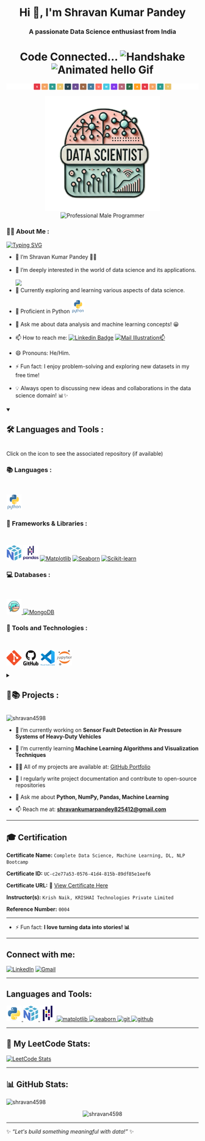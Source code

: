 <h1 align="center">Hi 👋, I'm Shravan Kumar Pandey</h1>
<h3 align="center">A passionate Data Science enthusiast from India</h3>

<h1 align="center"> Code Connected... <img src="https://raw.githubusercontent.com/Tarikul-Islam-Anik/Animated-Fluent-Emojis/master/Emojis/Hand%20gestures/Handshake.png" alt="Handshake" width="35" height="35" /><img src="https://github.com/Anmol-Baranwal/Cool-GIFs-For-GitHub/assets/74038190/9be4d344-6782-461a-b5a6-32a07bf7b34e" width="65" alt="Animated hello Gif"></h1>

<p align="center">
  <a href = "https://madhurimarawat.github.io/NameBlock-Designer/"><img src = "https://github.com/Shravan4598/Shravan4598/blob/main/SHRAVAN%20KUMAR%20PANDEY_NameBlock.png" title = "NameBlock" alt = "NameBlock"></a>
</p>

<p align="center">
    <a href="https://raw.githubusercontent.com/madhurimarawat/Badger-Icons/main/assets/job_roles/data_scientist/concept-icon-3-transparent.png" target="_blank">
        <img src="https://raw.githubusercontent.com/madhurimarawat/Badger-Icons/main/assets/job_roles/data_scientist/concept-icon-3-transparent.png" title="Transparent Icon for Data Scientist (Badger-Icons)" alt="concept-icon-3-transparent.png" width="300" height="300">
    </a>
  <img src="https://raw.githubusercontent.com/saadeghi/saadeghi/main/dino.gif" height="250" width="250" title="Professional Male Programmer" alt="Professional Male Programmer">

</p>



### 👨‍💻 About Me :

[![Typing SVG](https://readme-typing-svg.herokuapp.com?color=%2336BCF7&lines=Data+Science+Enthusiast+🇮🇳)](https://git.io/typing-svg)

- 👋 I’m Shravan Kumar Pandey :student:<br><br>
- 👀 I’m deeply interested in the world of data science and its applications.<br><br>
<img src="https://cdn.dribbble.com/users/107759/screenshots/2835499/data_love.gif" height = 100><br>
- 🌱 Currently exploring and learning various aspects of data science.<br><br>
- 🐍 Proficient in Python <img src="https://github.com/devicons/devicon/blob/master/icons/python/python-original-wordmark.svg" title="Python" alt="python language" width="35" height="35"><br><br>
- 💬 Ask me about data analysis and machine learning concepts! 😀<br><br>
- 📫 How to reach me: [![Linkedin Badge](https://img.shields.io/badge/-shravan-blue?style=flat&logo=Linkedin&logoColor=white)](https://www.linkedin.com/in/shravan-kumar-pandey-309786309/)
<a href ="mailto:"><img src="https://github.com/madhurimarawat/Machine-Learning-Using-Python/assets/105432776/b6a0873a-e961-42c0-8fbf-ab65828c961a" height=35 width=30 title="Mail Illustration" alt="Mail Illustration📫" > </a><br><br>
- 😄 Pronouns: He/Him.<br><br>
- ⚡ Fun fact: I enjoy problem-solving and exploring new datasets in my free time! <br><br>
- 💡 Always open to discussing new ideas and collaborations in the data science domain! 📊✨

<details open>
<summary><h2> 🛠  Languages and Tools :</h2></summary>
<br>
Click on the icon to see the associated repository (if available)
<br>

### 📚  Languages :
<br>

<p>
  <a href="https://github.com/Shravan4598"><img src="https://github.com/devicons/devicon/blob/master/icons/python/python-original-wordmark.svg" title="Python" alt="Python" width="40" height="40"></a>
</p>

### 📑  Frameworks & Libraries :
<br>

<p>
  <a href="https://github.com/Shravan4598"><img src="https://github.com/devicons/devicon/blob/master/icons/numpy/numpy-original.svg" title="NumPy" alt="NumPy" width="40" height="40"></a>
  <a href="https://github.com/Shravan4598"><img src="https://github.com/devicons/devicon/blob/master/icons/pandas/pandas-original-wordmark.svg" title="Pandas" alt="Pandas" width="40" height="40"></a>
  <a href="https://github.com/Shravan4598"><img src="https://github.com/madhurimarawat/madhurimarawat/assets/105432776/ec9a7987-9e5a-40ec-a806-66cdf2a9235d" title="Matplotlib" alt="Matplotlib" width="40" height="40"></a>
  <a href="https://github.com/Shravan4598"><img src="https://user-images.githubusercontent.com/315810/92254613-279c8000-ee9f-11ea-9b73-5622a7d95f3f.png" title="Seaborn" alt="Seaborn" width="40" height="40"></a>
  <a href="https://github.com/Shravan4598"><img src="https://upload.wikimedia.org/wikipedia/commons/thumb/0/05/Scikit_learn_logo_small.svg/2560px-Scikit_learn_logo_small.svg.png" title="Scikit-learn" alt="Scikit-learn" width="40" height="40"></a>
</p>

### 💻  Databases :
<br>

<p>
  <a href="https://github.com/Shravan4598"><img src="https://raw.githubusercontent.com/madhurimarawat/Badger-Icons/main/assets/databases/mysql/concept-logo-1-transparent.png" title="MySQL" alt="MySQL" width="40" height="40"> </a>
  <a href="https://github.com/Shravan4598"><img src="https://raw.githubusercontent.com/Shravan4598/Weather-Dashboard/main/assets/mongodb-logo.png" title="MongoDB" alt="MongoDB" width="40" height="40"> </a>
</p>

### 🌟   Tools and Technologies :
<br>

<p>
  <a href="https://github.com/Shravan4598"><img src="https://github.com/devicons/devicon/blob/master/icons/git/git-original.svg" title="Git" alt="Git" width="40" height="40"></a>
  <a href="https://github.com/Shravan4598"><img src="https://github.com/devicons/devicon/blob/master/icons/github/github-original-wordmark.svg" title="GitHub" alt="GitHub" width="40" height="40"></a>
  <a href="https://github.com/Shravan4598"><img src="https://github.com/devicons/devicon/blob/master/icons/vscode/vscode-original-wordmark.svg" title="Visual Studio Code" alt="Visual Studio Code" width="40" height="40"></a>
  <a href="https://github.com/Shravan4598"><img src="https://github.com/devicons/devicon/blob/master/icons/jupyter/jupyter-original-wordmark.svg" title="Jupyter Notebook" alt="Jupyter Notebook" width="40" height="40"> </a>
</p>

</details>



<details>
<summary> <h2> 📎📚  Projects :</h2></summary>
<br>
<p>Click on the thumbnail to See the Repository</p> <br>

<table style="width: 100%;">
    <tr>
        <th style="width: 20%;">Feature ⚙️</th>
        <th style="width: 80%;">Weather Dashboard ☀️</th>
    </tr>
    <tr>
        <td style="width: 20%;"><strong>Preview</strong> 👁️</td>
        <td style="width: 80%;">
            <a href="https://github.com/Shravan4598/Weather-Dashboard/tree/main"><img src="https://github.com/Shravan4598/Weather-Dashboard/blob/main/assets/weather_dashboard_preview.png?raw=true" width="400" alt="Weather Dashboard" title="Weather Dashboard"></a>
            <br>
            A simple and interactive weather dashboard built using Python to fetch and display current weather information.
            <br>
            🔗 Repository: <a href="https://github.com/Shravan4598/Weather-Dashboard/tree/main">https://github.com/Shravan4598/Weather-Dashboard/tree/main</a>
        </td>
    </tr>
</table>

<br>

<table style="width: 100%;">
    <tr>
        <th style="width: 20%;">Feature ⚙️</th>
        <th style="width: 80%;">Iris Species Predictor 🌸</th>
    </tr>
    <tr>
        <td style="width: 20%;"><strong>Preview</strong> 👁️</td>
        <td style="width: 80%;">
            <a href="https://github.com/Shravan4598/Iris_Species_Predictor"><img src="https://github.com/Shravan4598/Iris_Species_Predictor/blob/main/iris_flower_prediction.png?raw=true" width="400" alt="Iris Species Predictor" title="Iris Species Predictor"></a>
            <br>
            A machine learning project to predict the species of Iris flowers based on their features.
            <br>
            🔗 Repository: <a href="https://github.com/Shravan4598/Iris_Species_Predictor">https://github.com/Shravan4598/Iris_Species_Predictor</a>
        </td>
    </tr>
</table>

<br>

<table style="width: 100%;">
    <tr>
        <th style="width: 20%;">Feature ⚙️</th>
        <th style="width: 80%;">Sales Prediction App 📈</th>
    </tr>
    <tr>
        <td style="width: 20%;"><strong>Preview</strong> 👁️</td>
        <td style="width: 80%;">
            <a href="https://github.com/Shravan4598/Sales_Prediction_App/tree/main"><img src="https://github.com/Shravan4598/Sales_Prediction_App/blob/main/sales_prediction_app_preview.png?raw=true" width="400" alt="Sales Prediction App" title="Sales Prediction App"></a>
            <br>
            A web application built with Streamlit to predict sales based on various features.
            <br>
            🔗 Repository: <a href="https://github.com/Shravan4598/Sales_Prediction_App/tree/main">https://github.com/Shravan4598/Sales_Prediction_App/tree/main</a>
        </td>
    </tr>
</table>

</details>

<p align="left">
  <img src="https://komarev.com/ghpvc/?username=shravan4598&label=Profile%20views&color=0e75b6&style=flat" alt="shravan4598" />
</p>

- 🔭 I’m currently working on **Sensor Fault Detection in Air Pressure Systems of Heavy-Duty Vehicles**

- 🌱 I’m currently learning **Machine Learning Algorithms and Visualization Techniques**

- 👨‍💻 All of my projects are available at: [GitHub Portfolio](https://github.com/Shravan4598)

- 📝 I regularly write project documentation and contribute to open-source repositories

- 💬 Ask me about **Python, NumPy, Pandas, Machine Learning**

- 📫 Reach me at: **shravankumarpandey825412@gmail.com**


---

## 🎓 Certification


**Certificate Name:** `Complete Data Science, Machine Learning, DL, NLP Bootcamp`

**Certificate ID:** `UC-c2e77a53-0576-41d4-815b-89df85e1eef6`

**Certificate URL:** 🔗 [View Certificate Here](https://ude.my/UC-c2e77a53-0576-41d4-815b-89df85e1eef6)

**Instructor(s):** `Krish Naik, KRISHAI Technologies Private Limited`

**Reference Number:** `0004`

---



- ⚡ Fun fact: **I love turning data into stories! 📊**

---

## Connect with me:

[![LinkedIn](https://img.shields.io/badge/LinkedIn-Connect-blue?style=for-the-badge&logo=linkedin)](https://www.linkedin.com/in/shravan-kumar-pandey-309786309/)
[![Gmail](https://img.shields.io/badge/Gmail-Email-red?style=for-the-badge&logo=gmail)](mailto:shravankumarpandey825412@gmail.com)

---

## Languages and Tools:

<p align="left">
  <a href="https://www.python.org" target="_blank" rel="noreferrer">
    <img src="https://raw.githubusercontent.com/devicons/devicon/master/icons/python/python-original.svg" alt="python" width="40" height="40"/>
  </a>
  <a href="https://numpy.org/" target="_blank" rel="noreferrer">
    <img src="https://raw.githubusercontent.com/devicons/devicon/master/icons/numpy/numpy-original.svg" alt="numpy" width="40" height="40"/>
  </a>
  <a href="https://pandas.pydata.org/" target="_blank" rel="noreferrer">
    <img src="https://raw.githubusercontent.com/devicons/devicon/master/icons/pandas/pandas-original.svg" alt="pandas" width="40" height="40"/>
  </a>
  <a href="https://matplotlib.org/" target="_blank" rel="noreferrer">
    <img src="https://cdn.worldvectorlogo.com/logos/matplotlib.svg" alt="matplotlib" width="40" height="40"/>
  </a>
  <a href="https://seaborn.pydata.org/" target="_blank" rel="noreferrer">
    <img src="https://seaborn.pydata.org/_images/logo-mark-lightbg.svg" alt="seaborn" width="40" height="40"/>
  </a>
  <a href="https://git-scm.com/" target="_blank" rel="noreferrer">
    <img src="https://www.vectorlogo.zone/logos/git-scm/git-scm-icon.svg" alt="git" width="40" height="40"/>
  </a>
  <a href="https://github.com/" target="_blank" rel="noreferrer">
    <img src="https://cdn-icons-png.flaticon.com/512/25/25231.png" alt="github" width="40" height="40"/>
  </a>
</p>

---

## 🧮 My LeetCode Stats:

[![LeetCode Stats](https://leetcard.jacoblin.cool/shravankumarpandey?theme=dark&font=Baloo&ext=contest)](https://leetcode.com/u/shravankumarpandey/)

---

## 📊 GitHub Stats:

<p align="left">
  <img src="https://github-readme-stats.vercel.app/api?username=shravan4598&show_icons=true&locale=en" alt="shravan4598" />
</p>

<p align="center">
  <img src="https://github-readme-streak-stats.herokuapp.com/?user=shravan4598&" alt="shravan4598" />
</p>

---

✨ _“Let's build something meaningful with data!”_ ✨
